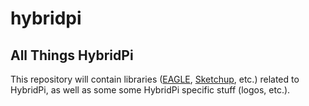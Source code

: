 hybridpi
========

All Things HybridPi
-------------------

This repository will contain libraries ([EAGLE](http://www.cadsoftusa.com/), [Sketchup](http://www.sketchup.com/),
 etc.) related to HybridPi, as well as some some HybridPi specific stuff (logos, etc.).


 